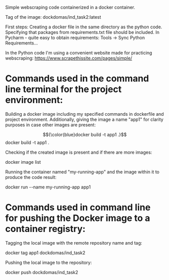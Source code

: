 Simple webscraping code containerized in a docker container.

Tag of the image:
dockdomas/ind_task2:latest

First steps:
Creating a docker file in the same directory as the python code.
Specifying that packages from requirements.txt file should be included.
In Pycharm - quite easy to obtain requirements: Tools -> Sync Python Requirements...

In the Python code I'm using a convenient website made for practicing webscraping: https://www.scrapethissite.com/pages/simple/

# Commands used in the command line terminal for the project environment:

Building a docker image including my specified commands in dockerfile and project environment. Additionally, giving the image a name "app1" for clarity purposes in case other images are present: <br/>

$${\color{blue}docker build -t app1 .}$$ docker build -t app1 . 

Checking if the created image is present and if there are more images: <br/>

docker image list

Running the container named "my-running-app" and the image within it to produce the code result: <br/>

docker run --name my-running-app app1

# Commands used in command line for pushing the Docker image to a container registry:

Tagging the local image with the remote repository name and tag: <br/>

docker tag app1 dockdomas/ind_task2

Pushing the local image to the repository: <br/>

docker push dockdomas/ind_task2

